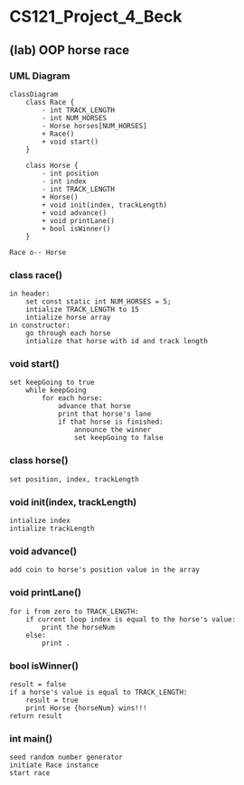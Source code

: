 # CS121_Project_4_Beck
## (lab) OOP horse race

### UML Diagram
```mermaid
classDiagram
    class Race {
        - int TRACK_LENGTH
        - int NUM_HORSES
        - Horse horses[NUM_HORSES]
        + Race()
        + void start()
    }

    class Horse {
        - int position
        - int index
        - int TRACK_LENGTH
        + Horse()
        + void init(index, trackLength) 
        + void advance()
        + void printLane()
        + bool isWinner()
    }

Race o-- Horse
```

### class race()
```
in header:
    set const static int NUM_HORSES = 5;
    intialize TRACK_LENGTH to 15
    intialize horse array
in constructor:
    go through each horse
    intialize that horse with id and track length
```

### void start()
```
set keepGoing to true
    while keepGoing
        for each horse:
            advance that horse
            print that horse's lane
            if that horse is finished:
                announce the winner
                set keepGoing to false
```

### class horse()
```
set position, index, trackLength
```

### void init(index, trackLength)
```
intialize index
intialize trackLength
```

### void advance()
```
add coin to horse's position value in the array
```

### void printLane()
```
for i from zero to TRACK_LENGTH:
    if current loop index is equal to the horse's value:
        print the horseNum
    else:
        print .
```

### bool isWinner()
```
result = false
if a horse's value is equal to TRACK_LENGTH:
    result = true
    print Horse {horseNum} wins!!!
return result
```

### int main()
```
seed random number generator
initiate Race instance
start race
```